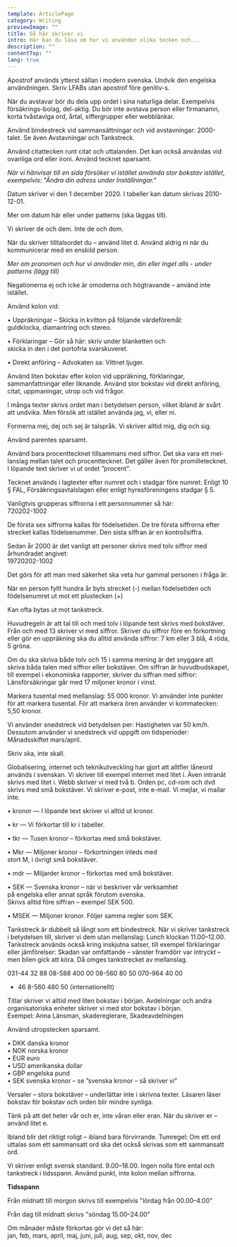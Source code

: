 ```yaml
---
template: ArticlePage
category: Writing
previewImage: ""
title: Så här skriver vi
intro: Här kan du läsa om hur vi använder olika tecken och...
description: ""
contentTop: ""
lang: true
---
```


<section>
<Collapse title="Apostrof( ́)">
<div class="content">



Apostrof används ytterst sällan i modern svenska. Undvik den engelska användningen.
Skriv LFABs utan apostrof före genitiv-s.

</div></Collapse>
<Collapse title="Avstavningar">
<div class="content">



När du avstavar bör du dela upp ordet i sina naturliga delar. Exempelvis försäkrings-bolag, del-aktig. Du bör inte avstava person­ eller firmanamn, korta tvåstaviga ord, årtal, siffergrupper eller webblänkar.

</div></Collapse>
<Collapse title="Bindestreck(-)">
<div class="content">



Använd bindestreck vid sammansättningar och vid avstavningar: 2000-talet. Se även Avstav­ningar och Tankstreck.

</div></Collapse>
<Collapse title="Citattecken(” ”)">
<div class="content">



Använd citattecken runt citat och uttalanden. Det kan också användas vid ovanliga ord eller ironi. Använd tecknet sparsamt.

*När vi hänvisar till en sida försöker vi istället använda stor bokstav istället, exempelvis: "Ändra din adress under Inställningar."*

</div></Collapse>
<Collapse title="Datum">
<div class="content">



Datum skriver vi den 1 december 2020. I tabeller kan datum skrivas 2010-12-01.

Mer om datum här eller under patterns (ska läggas till).

</div></Collapse>
<Collapse title="De, dem">
<div class="content">



Vi skriver de och dem. Inte de och dom.

</div></Collapse>
<Collapse title="Du">
<div class="content">



När du skriver tilltalsordet du – använd litet d. Använd aldrig ni när du kommunicerar med en enskild person.

*Mer om pronomen och hur vi använder min, din eller inget alls - under patterns (lägg till)*

</div></Collapse>
<Collapse title="Inte">
<div class="content">



Negationerna ej och icke är omoderna och högtravande – använd inte istället.

</div></Collapse>
<Collapse title="Kolon(:)">
<div class="content">



Använd kolon vid:

• Uppräkningar – Skicka in kvitton på följande värdeföremål:\
guldklocka, diamantring och stereo.

• Förklaringar – Gör så här: skriv under blanketten och\
skicka in den i det portofria svarskuveret.

• Direkt anföring – Advokaten sa: Vittnet ljuger.

Använd liten bokstav efter kolon vid uppräkning, förklaringar, sammanfattningar eller liknande. Använd stor bokstav vid direkt anföring, citat, uppmaningar, utrop och vid frågor.

</div></Collapse>
<Collapse title="Man">
<div class="content">



I många texter skrivs ordet man i betydelsen person, vilket ibland är svårt att undvika. Men försök att istället använda jag, vi, eller ni.

</div></Collapse>
<Collapse title="Mig, dig, sig">
<div class="content">



Formerna mej, dej och sej är talspråk. Vi skriver alltid mig, dig och sig.

</div></Collapse>
<Collapse title="Parentes (:)">
<div class="content">



Använd parentes sparsamt.

</div></Collapse>
<Collapse title="Procent (%), Promille (‰)">
<div class="content">



Använd bara procenttecknet tillsam­mans med siffror. Det ska vara ett mel­lanslag mellan talet och procenttecknet. Det gäller även för promilletecknet. I löpande text skriver vi ut ordet ”procent”.

</div></Collapse>
<Collapse title="Paragraftecken (§)">
<div class="content">



Tecknet används i lagtexter efter numret och i stadgar före numret: Enligt 10 § FAL, Försäkringsavtalslagen eller enligt hyresföreningens stadgar § 5.

</div></Collapse>
<Collapse title="Personnummer">
<div class="content">



Vanligtvis grupperas siffrorna i ett personnummer så här:\
720202-1002

De första sex siffrorna kallas för födelsetiden. De tre första siffrorna efter strecket kallas födelsenummer. Den sista siffran är en kontrollsiffra.

Sedan år 2000 är det vanligt att personer skrivs med tolv siffror med århundradet angivet:\
19720202-1002

Det görs för att man med säkerhet ska veta hur gammal personen i fråga är.

När en person fyllt hundra år byts strecket (-) mellan födelsetiden och födelsenumret ut mot ett plustecken (+)

</div></Collapse>
<Collapse title="Semikolon (;)">
<div class="content">



Kan ofta bytas ut mot tankstreck.

</div></Collapse>
<Collapse title="Siffror och matematiska tecken">
<div class="content">



Huvudregeln är att tal till och med tolv i löpande text skrivs med bokstäver. Från och med 13 skriver vi med siffror. Skriver du siffror före en förkortning eller gör en uppräkning ska du alltid använda siffror: 7 km eller 3 blå, 4 röda, 5 gröna.

Om du ska skriva både tolv och 15 i samma mening är det snyggare att skriva båda talen med siffror eller bokstäver. Om siffran är huvudbudskapet, till exempel i ekonomiska rapporter, skriver du siffran med siffror: Länsförsäkringar går med 17 miljoner kronor i vinst.

Markera tusental med mellanslag: 55 000 kronor. Vi använder inte punkter för att markera tusental. För att markera ören använder vi kommatecken: 5,50 kronor.

</div></Collapse>
<Collapse title="Snedstreck (/) ">
<div class="content">



Vi använder snedstreck vid betydelsen per: Hastigheten var 50 km/h. Dessutom använder vi snedstreck vid uppgift om tidsperioder: Månadsskiftet mars/april.

</div></Collapse>
<Collapse title="Ska">
<div class="content">



Skriv ska, inte skall.

</div></Collapse>
<Collapse title="Svenska, engelska eller svengelska? ">
<div class="content">



Globalisering, internet och teknikutveck­ling har gjort att alltfler låneord används i svenskan. Vi skriver till exempel internet med litet i. Även intranät skrivs med litet i. Webb skriver vi med två b. Orden pc, cd-rom och dvd skrivs med små bokstäver. Vi skriver e-post, inte e-mail. Vi mejlar, vi mailar inte.

</div></Collapse>
<Collapse title="Svenska kronor – så skriver vi ">
<div class="content">



• kronor — I löpande text skriver vi alltid ut kronor.

• kr — Vi förkortar till kr i tabeller.

• tkr — Tusen kronor – förkortas med små bokstäver.

• Mkr — Miljoner kronor – förkortningen inleds med\
stort M, i övrigt små bokstäver.

• mdr — Miljarder kronor – förkortas med små bokstäver.

• SEK — Svenska kronor – när vi beskriver vår verksamhet\
på engelska eller annat språk förutom svenska.\
Skrivs alltid före siffran – exempel SEK 500.

• MSEK — Miljoner kronor. Följer samma regler som SEK.

</div></Collapse>
<Collapse title="Tankstreck (–) ">
<div class="content">



Tankstreck är dubbelt så långt som ett bindestreck. När vi skriver tankstreck i betydelsen till, skriver vi dem utan mellanslag: Lunch klockan 11.00–12.00. Tankstreck används också kring inskjutna satser, till exempel förklaringar eller jämförelser: Skadan var omfattande – vänster framdörr var intryckt – men bilen gick att köra. Då omges tankstrecket av mellanslag.

</div></Collapse>
<Collapse title="Telefon- och faxnummer ">
<div class="content">



031-44 32 88
08-588 400 00
08-560 80 50
070-964 40 00
+ 46 8-560 480 50 (internationellt)

</div></Collapse>
<Collapse title="Titlar och avdelningar">
<div class="content">



Titlar skriver vi alltid med liten bokstav i början. Avdelningar och andra organisatoriska enheter skriver vi med stor bokstav i början.\
Exempel: Anna Länsman, skadereglerare, Skadeavdelningen

</div></Collapse>
<Collapse title="Utropstecken (!) ">
<div class="content">



Använd utropstecken sparsamt.

</div></Collapse>
<Collapse title="Valutabeteckningar">
<div class="content">



• DKK danska kronor\
• NOK norska kronor\
• EUR euro\
• USD amerikanska dollar\
• GBP engelska pund\
• SEK svenska kronor – se ”svenska kronor – så skriver vi”

</div></Collapse>
<Collapse title="Versaler">
<div class="content">



Versaler – stora bokstäver – underlättar inte i skrivna texter. Läsaren läser bokstav för bokstav och orden blir mindre synliga.

</div></Collapse>
<Collapse title="Vår, er">
<div class="content">



Tänk på att det heter vår och er, inte våran eller eran. När du skriver er – använd litet e.

</div></Collapse>
<Collapse title="​För virrande sär skrivning ">
<div class="content">



Ibland blir det riktigt roligt – ibland bara förvirrande. Tumregel: Om ett ord uttalas som ett sammansatt ord ska det också skrivas som ett sammansatt ord.

</div></Collapse>
<Collapse title="Klockslag">
<div class="content">

Vi skriver enligt svensk standard. 9.00–18.00. Ingen nolla före ental och tankstreck i tidsspann. Använd punkt, inte kolon mellan siffrorna.

**Tidsspann** 

Från midnatt till morgon skrivs till exempelvis "lördag från 00.00–4.00" 

Från dag till midnatt skrivs "söndag 15.00–24.00"
</div></Collapse>
<Collapse title="Månader">
<div class="content">

Om månader måste förkortas gör vi det så här:\
jan, feb, mars, april, maj, juni, juli, aug, sep, okt, nov, dec
</div></Collapse>
</section>